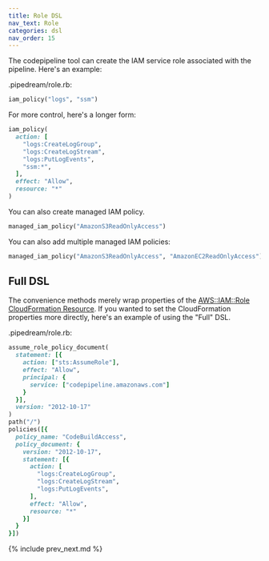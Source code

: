 ```yaml
---
title: Role DSL
nav_text: Role
categories: dsl
nav_order: 15
---
```


The codepipeline tool can create the IAM service role associated with the pipeline. Here's an example:

.pipedream/role.rb:

```ruby
iam_policy("logs", "ssm")
```

For more control, here's a longer form:

```ruby
iam_policy(
  action: [
    "logs:CreateLogGroup",
    "logs:CreateLogStream",
    "logs:PutLogEvents",
    "ssm:*",
  ],
  effect: "Allow",
  resource: "*"
)
```

You can also create managed IAM policy.

```ruby
managed_iam_policy("AmazonS3ReadOnlyAccess")
```

You can also add multiple managed IAM policies:

```ruby
managed_iam_policy("AmazonS3ReadOnlyAccess", "AmazonEC2ReadOnlyAccess")
```

## Full DSL

The convenience methods merely wrap properties of the [AWS::IAM::Role
 CloudFormation Resource](https://docs.aws.amazon.com/AWSCloudFormation/latest/UserGuide/aws-resource-iam-role.html).  If you wanted to set the CloudFormation properties more directly, here's an example of using the "Full" DSL.

.pipedream/role.rb:

```ruby
assume_role_policy_document(
  statement: [{
    action: ["sts:AssumeRole"],
    effect: "Allow",
    principal: {
      service: ["codepipeline.amazonaws.com"]
    }
  }],
  version: "2012-10-17"
)
path("/")
policies([{
  policy_name: "CodeBuildAccess",
  policy_document: {
    version: "2012-10-17",
    statement: [{
      action: [
        "logs:CreateLogGroup",
        "logs:CreateLogStream",
        "logs:PutLogEvents",
      ],
      effect: "Allow",
      resource: "*"
    }]
  }
}])
```

{% include prev_next.md %}
